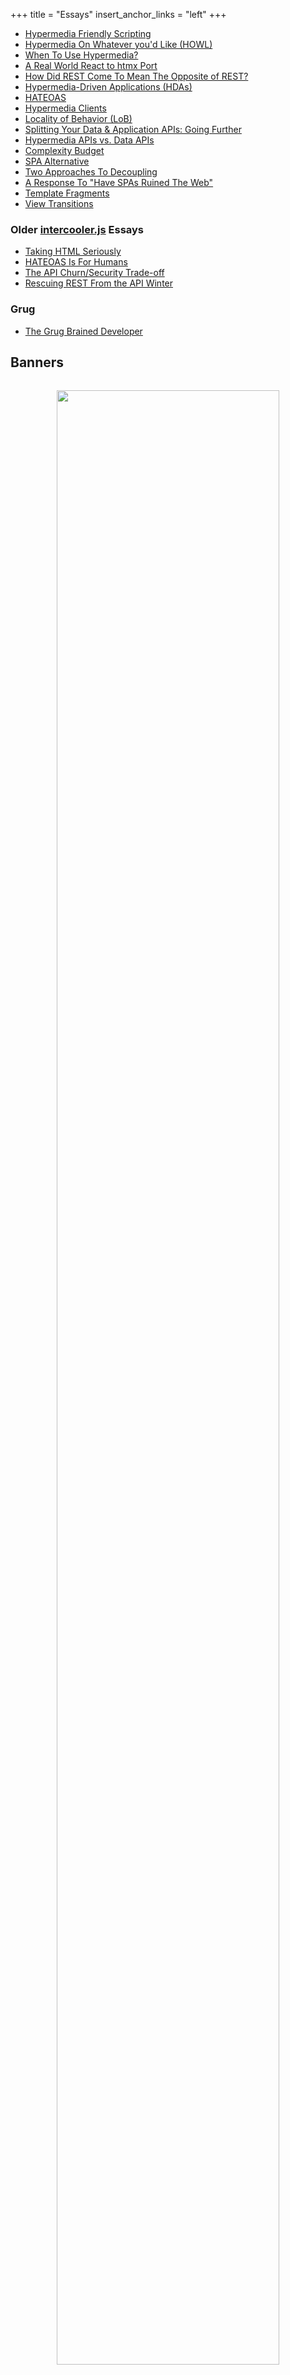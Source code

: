 +++
title = "Essays"
insert_anchor_links = "left"
+++

* [Hypermedia Friendly Scripting](@/essays/hypermedia-friendly-scripting.md)
* [Hypermedia On Whatever you'd Like (HOWL)](@/essays/hypermedia-on-whatever-youd-like.md)
* [When To Use Hypermedia?](@/essays/when-to-use-hypermedia.md)
* [A Real World React to htmx Port](@/essays/a-real-world-react-to-htmx-port.md)
* [How Did REST Come To Mean The Opposite of REST?](@/essays/how-did-rest-come-to-mean-the-opposite-of-rest.md)
* [Hypermedia-Driven Applications (HDAs)](@/essays/hypermedia-driven-applications.md)
* [HATEOAS](@/essays/hateoas.md)
* [Hypermedia Clients](@/essays/hypermedia-clients.md)
* [Locality of Behavior (LoB)](@/essays/locality-of-behaviour.md)
* [Splitting Your Data & Application APIs: Going Further](@/essays/splitting-your-apis.md)
* [Hypermedia APIs vs. Data APIs](@/essays/hypermedia-apis-vs-data-apis.md)
* [Complexity Budget](@/essays/complexity-budget.md)
* [SPA Alternative](@/essays/spa-alternative.md)
* [Two Approaches To Decoupling](@/essays/two-approaches-to-decoupling.md)
* [A Response To "Have SPAs Ruined The Web"](@/essays/a-response-to-rich-harris.md)
* [Template Fragments](@/essays/template-fragments.md)
* [View Transitions](@/essays/view-transitions.md)


### Older [intercooler.js](https://intercoolerjs.org) Essays

* [Taking HTML Seriously](https://intercoolerjs.org/2020/01/14/taking-html-seriously)
* [HATEOAS Is For Humans](https://intercoolerjs.org/2016/05/08/hatoeas-is-for-humans.html)
* [The API Churn/Security Trade-off](https://intercoolerjs.org/2016/02/17/api-churn-vs-security.html)
* [Rescuing REST From the API Winter](https://intercoolerjs.org/2016/01/18/rescuing-rest.html)

### Grug

* [The Grug Brained Developer](https://grugbrain.dev)

## Banners
<div style="text-align: center;margin:32px">
  <img width="90%" loading="lazy" src="/img/createdwith.jpeg">
</div>

## Memes

<style>
  .memes {
    text-align: center;
  }
  .memes img {
     min-height: 200px;
     max-width: 100%;
     margin: 32px;
   }
</style>
<div class="memes">
<img loading="lazy" src="/img/memes/original.png">
<img loading="lazy" src="/img/memes/20yearold.png">
<img loading="lazy" src="/img/memes/whowillwin.png">
<img loading="lazy" src="/img/memes/uarealldoingitwrong.png">
<img loading="lazy" src="/img/memes/restapi.png">
<img loading="lazy" src="/img/memes/justusehtml.png">
<img loading="lazy" src="/img/memes/istudiedhtml.png">
<img loading="lazy" src="/img/memes/htmlvsjson.png">
<img loading="lazy" src="/img/memes/dontknowwhatclientsideroutingis.png">
<img loading="lazy" src="/img/memes/nocap.png">
<img loading="lazy" src="/img/memes/ie11enjoyer.png">
<img loading="lazy" src="/img/memes/hydration.png">
<img loading="lazy" src="/img/memes/viewsource.png">
<img loading="lazy" src="/img/memes/javascripthistory.png">
<img loading="lazy" src="/img/memes/bellcurve.png">
<img loading="lazy" src="/img/memes/drakearchitecture.png">
<img loading="lazy" src="/img/memes/bellcurve2.png">
<img loading="lazy" src="/img/memes/dbtohtml.png">
<img loading="lazy" src="/img/memes/normal.png">
<img loading="lazy" src="/img/memes/feelbad.png">
<img loading="lazy" src="/img/memes/drakememes.png">
<img loading="lazy" src="/img/memes/fullstack.jpg">
<img loading="lazy" src="/img/memes/frontenddevs.png">
<img loading="lazy" src="/img/memes/htmxanddjango.png">
<img loading="lazy" src="/img/memes/aye.png">
<img loading="lazy" src="/img/memes/extinction.png">
</div>
